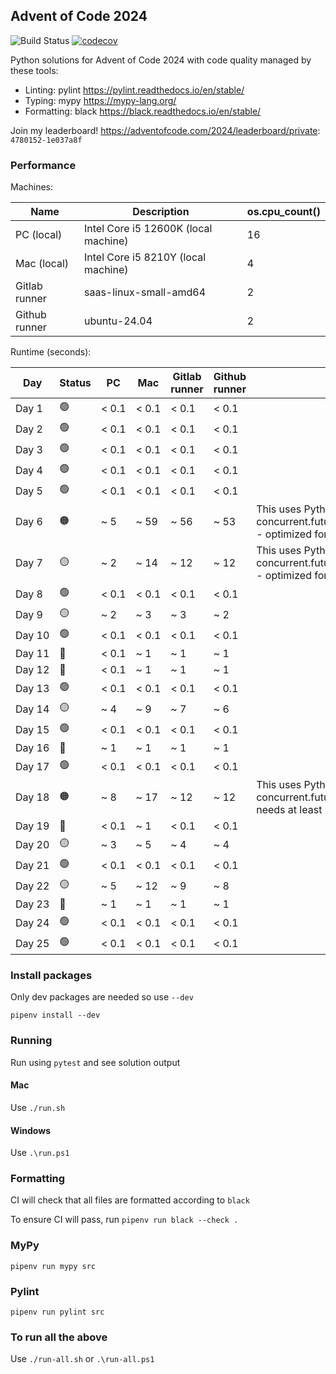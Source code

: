 ## Advent of Code 2024

![Build Status](https://github.com/masonpimentel/advent-of-code-2024/actions/workflows/ci.yml/badge.svg) [![codecov](https://codecov.io/gh/masonpimentel/advent-of-code-2024/branch/main/graph/badge.svg)](https://codecov.io/gh/masonpimentel/advent-of-code-2024/)

Python solutions for Advent of Code 2024 with code quality managed by these tools:

* Linting: pylint https://pylint.readthedocs.io/en/stable/
* Typing: mypy https://mypy-lang.org/
* Formatting: black https://black.readthedocs.io/en/stable/

Join my leaderboard! https://adventofcode.com/2024/leaderboard/private: `4780152-1e037a8f`

### Performance

Machines:

| Name | Description   | os.cpu_count() |
| --- | --- | --- |
| PC (local) | Intel Core i5 12600K (local machine)   | 16 |
| Mac (local) | Intel Core i5 8210Y (local machine) | 4 |
| Gitlab runner | saas-linux-small-amd64   | 2 |
| Github runner | ubuntu-24.04  | 2 |

Runtime (seconds):

| Day | Status | PC | Mac | Gitlab runner | Github runner | Notes |
| ----- | --- | --- | --- | --- | --- | --- |
| Day 1 | 🟢 | < 0.1 | < 0.1 | < 0.1 | < 0.1 | |
| Day 2 | 🟢 | < 0.1 | < 0.1 | < 0.1 | < 0.1 | |
| Day 3 | 🟢 | < 0.1 | < 0.1 | < 0.1 | < 0.1 | |
| Day 4 | 🟢 | < 0.1 | < 0.1 | < 0.1 | < 0.1 | |
| Day 5 | 🟢 | < 0.1 | < 0.1 | < 0.1 | < 0.1 | |
| Day 6 | 🟠 | ~ 5 | ~ 59 | ~ 56 | ~ 53 | This uses Python concurrent.futures.ProcessPoolExecutor - optimized for 16+ cores |
| Day 7 | 🟡 | ~ 2 | ~ 14 | ~ 12 | ~ 12 | This uses Python concurrent.futures.ProcessPoolExecutor - optimized for 16+ cores |
| Day 8 | 🟢 | < 0.1 | < 0.1 | < 0.1 | < 0.1 | |
| Day 9 | 🟡 | ~ 2 | ~ 3 | ~ 3 | ~ 2 | |
| Day 10 | 🟢 | < 0.1 | < 0.1 | < 0.1 | < 0.1 | |
| Day 11 | 🔵 | < 0.1 | ~ 1 | ~ 1 | ~ 1 | |
| Day 12 | 🔵 | < 0.1 | ~ 1 | ~ 1 | ~ 1 | |
| Day 13 | 🟢 | < 0.1 | < 0.1 | < 0.1 | < 0.1 | |
| Day 14 | 🟡 | ~ 4 | ~ 9 | ~ 7 | ~ 6 | |
| Day 15 | 🟢 | < 0.1 | < 0.1 | < 0.1 | < 0.1 | |
| Day 16 | 🔵 | ~ 1 | ~ 1 | ~ 1 | ~ 1 | |
| Day 17 | 🟢 | < 0.1 | < 0.1 | < 0.1 | < 0.1 | |
| Day 18 | 🟠 | ~ 8 | ~ 17 | ~ 12 | ~ 12 | This uses Python concurrent.futures.ProcessPoolExecutor, needs at least 2 cores |
| Day 19 | 🔵 | < 0.1 | ~ 1 | < 0.1 | < 0.1 | |
| Day 20 | 🟡 | ~ 3 | ~ 5 | ~ 4 | ~ 4 | |
| Day 21 | 🟢 | < 0.1 | < 0.1 | < 0.1 | < 0.1 | |
| Day 22 | 🟡 | ~ 5 | ~ 12 | ~ 9 | ~ 8 | |
| Day 23 | 🔵 | ~ 1 | ~ 1 | ~ 1 | ~ 1 | |
| Day 24 | 🟢 | < 0.1 | < 0.1 | < 0.1 | < 0.1 | |
| Day 25 | 🟢 | < 0.1 | < 0.1 | < 0.1 | < 0.1 | |

### Install packages

Only dev packages are needed so use `--dev`

`pipenv install --dev`

### Running

Run using `pytest` and see solution output

#### Mac

Use `./run.sh`

#### Windows

Use `.\run.ps1`

### Formatting

CI will check that all files are formatted according to `black`

To ensure CI will pass, run `pipenv run black --check .`

### MyPy

`pipenv run mypy src`

### Pylint

`pipenv run pylint src`

### To run all the above

Use `./run-all.sh` or `.\run-all.ps1`
